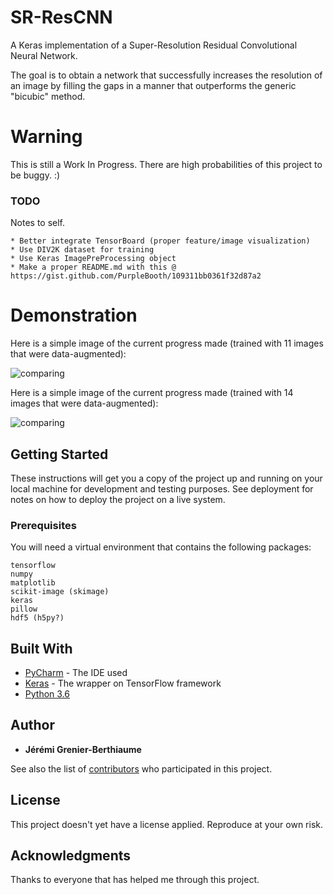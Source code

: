 # SR-ResCNN
A Keras implementation of a Super-Resolution Residual Convolutional Neural Network.

The goal is to obtain a network that successfully increases the resolution of an image by filling the gaps in a manner that outperforms the generic "bicubic" method.

# Warning
This is still a Work In Progress. There are high probabilities of this project to be buggy. :)

### TODO

Notes to self.

```
* Better integrate TensorBoard (proper feature/image visualization)
* Use DIV2K dataset for training
* Use Keras ImagePreProcessing object
* Make a proper README.md with this @ https://gist.github.com/PurpleBooth/109311bb0361f32d87a2
```

# Demonstration

Here is a simple image of the current progress made (trained with 11 images that were data-augmented):

![comparing](https://raw.githubusercontent.com/payne911/SR-ResCNN-Keras-/master/pictures/results.png)

Here is a simple image of the current progress made (trained with 14 images that were data-augmented):

![comparing](https://raw.githubusercontent.com/payne911/SR-ResCNN-Keras-/master/pictures/results3.png)

## Getting Started

These instructions will get you a copy of the project up and running on your local machine for development and testing purposes. See deployment for notes on how to deploy the project on a live system.

### Prerequisites

You will need a virtual environment that contains the following packages:

```
tensorflow
numpy
matplotlib
scikit-image (skimage)
keras
pillow
hdf5 (h5py?)
```

## Built With

* [PyCharm](https://www.jetbrains.com/pycharm/) - The IDE used
* [Keras](https://keras.io/) - The wrapper on TensorFlow framework
* [Python 3.6](https://www.python.org/downloads/release/python-360/)

## Author

* **Jérémi Grenier-Berthiaume**

See also the list of [contributors](https://github.com/payne911/SR-ResCNN-Keras-/graphs/contributors) who participated in this project.

## License

This project doesn't yet have a license applied. Reproduce at your own risk.

## Acknowledgments

Thanks to everyone that has helped me through this project.